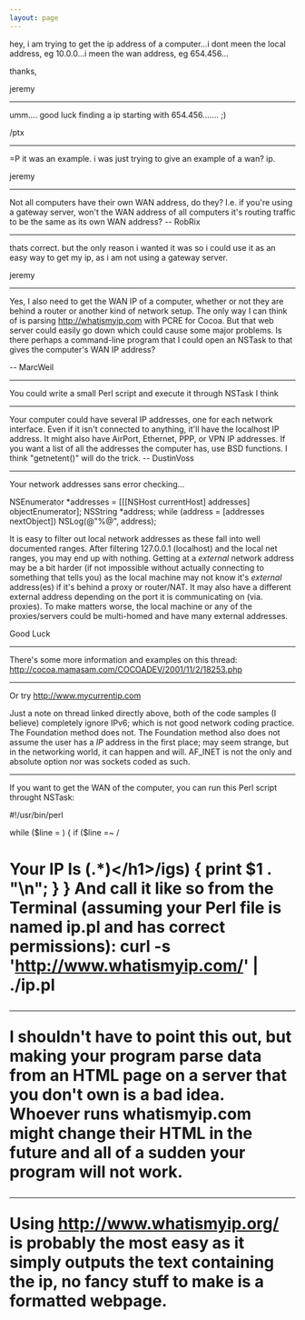 ```yaml
---
layout: page
---
```


hey, i am trying to get the ip address of a computer...i dont meen the local address, eg 10.0.0...i meen the wan address, eg 654.456...

thanks,

jeremy

----

umm.... good luck finding a ip starting with 654.456....... ;)

/ptx

----

=P it was an example. i was just trying to give an example of a wan? ip.

jeremy

----

Not all computers have their own WAN address, do they? I.e. if you're using a gateway server, won't the WAN address of all computers it's routing traffic to be the same as its own WAN address? -- RobRix

----

thats correct. but the only reason i wanted it was so i could use it as an easy way to get my ip, as i am not using a gateway server.

jeremy

----

Yes, I also need to get the WAN IP of a computer, whether or not they are behind a router or another kind of network setup. The only way I can think of is parsing http://whatismyip.com with PCRE for Cocoa. But that web server could easily go down which could cause some major problems. Is there perhaps a command-line program that I could open an NSTask to that gives the computer's WAN IP address?

-- MarcWeil

----

You could write a small Perl script and execute it through NSTask I think

----

Your computer could have several IP addresses, one for each network interface. Even if it isn't connected to anything, it'll have the localhost IP address. It might also have AirPort, Ethernet, PPP, or VPN IP addresses. If you want a list of all the addresses the computer has, use BSD functions. I think "getnetent()" will do the trick. -- DustinVoss

----

Your network addresses sans error checking...

    
NSEnumerator *addresses = [[[NSHost currentHost] addresses] objectEnumerator];
NSString *address;
while (address = [addresses nextObject])
	NSLog(@"%@", address);


It is easy to filter out local network addresses as these fall into well documented ranges. After filtering 127.0.0.1 (localhost) and the local net ranges, you may end up with nothing. Getting at a *external* network address may be a bit harder (if not impossible without actually connecting to something that tells you) as the local machine may not know it's *external* address(es) if it's behind a proxy or router/NAT. It may also have a different external address depending on the port it is communicating on (via. proxies). To make matters worse, the local machine or any of the proxies/servers could be multi-homed and have many external addresses.

Good Luck

----

There's some more information and examples on this thread: http://cocoa.mamasam.com/COCOADEV/2001/11/2/18253.php

----

Or try http://www.mycurrentip.com

Just a note on thread linked directly above, both of the code samples (I believe) completely ignore IPv6; which is not good network coding practice. The Foundation method does not. The Foundation method also does not assume the user has a *IP* address in the first place; may seem strange, but in the networking world, it can happen and will. AF_INET is not the only and absolute option nor was sockets coded as such.

----

If you want to get the WAN of the computer, you can run this Perl script throught NSTask:
    
#!/usr/bin/perl

while ($line = <STDIN>)
{
	if ($line =~ /<h1>Your IP  Is (.*)<\/h1>/igs)
	{
		print $1 . "\n";
	}
}
And call it like so from the Terminal (assuming your Perl file is named ip.pl and has correct permissions):
    curl -s 'http://www.whatismyip.com/' | ./ip.pl

----

I shouldn't have to point this out, but making your program parse data from an HTML page on a server that you don't own is a bad idea.  Whoever runs whatismyip.com might change their HTML in the future and all of a sudden your program will not work.

----

Using http://www.whatismyip.org/ is probably the most easy as it simply outputs the text containing the ip, no fancy stuff to make is a formatted webpage.
